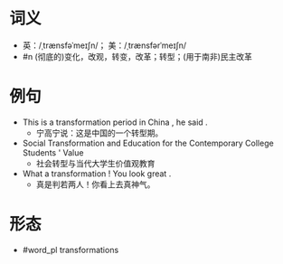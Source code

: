 # 词义
- 英：/ˌtrænsfəˈmeɪʃn/； 美：/ˌtrænsfərˈmeɪʃn/
- #n (彻底的)变化，改观，转变，改革；转型；(用于南非)民主改革
# 例句
- This is a transformation period in China , he said .
	- 宁高宁说：这是中国的一个转型期。
- Social Transformation and Education for the Contemporary College Students ' Value
	- 社会转型与当代大学生价值观教育
- What a transformation ! You look great .
	- 真是判若两人！你看上去真神气。
# 形态
- #word_pl transformations
